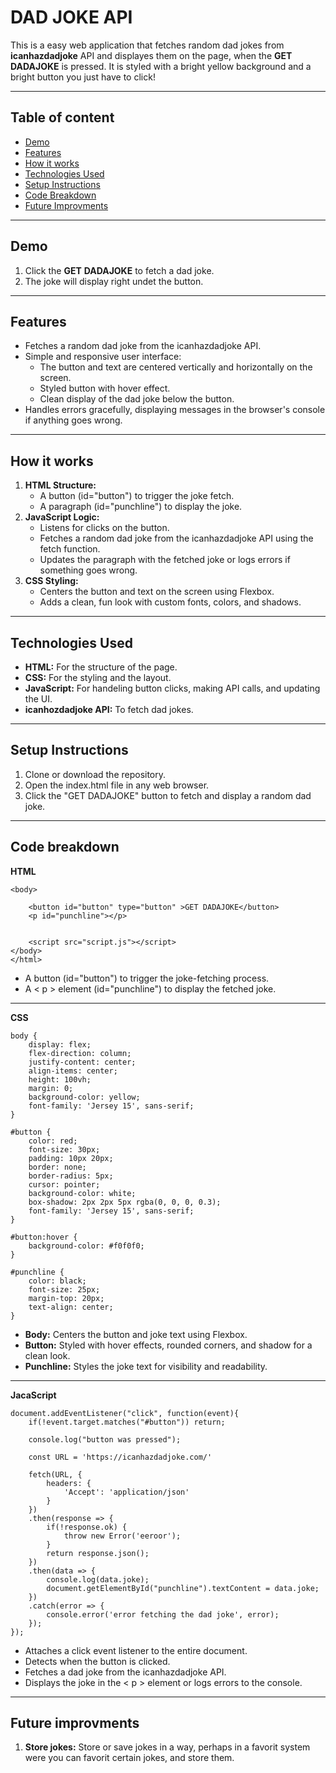 # DAD JOKE API

This is a easy web application that fetches random dad jokes from **icanhazdadjoke** API and displayes them on the page, when the **GET** **DADAJOKE** is pressed. It is styled with a bright yellow background and a bright button you just have to click!

***

## Table of content

- [Demo](#demo)
- [Features](#features)
- [How it works](#how-it-works)
- [Technologies Used](#technologies-used)
- [Setup Instructions](#setup-instructions)
- [Code Breakdown](#code-breakdown)
- [Future Improvments](#future-improvments)

***

## Demo

1) Click the **GET** **DADAJOKE** to fetch a dad joke.
2) The joke will display right undet the button.

***

## Features 

* Fetches a random dad joke from the icanhazdadjoke API.
* Simple and responsive user interface:
    * The button and text are centered vertically and horizontally on the screen.
    * Styled button with hover effect.
    * Clean display of the dad joke below the button.
* Handles errors gracefully, displaying messages in the browser's console if anything goes wrong.

***

## How it works

1) **HTML Structure:**
    * A button (id="button") to trigger the joke fetch.
    * A paragraph (id="punchline") to display the joke.
2) **JavaScript Logic:**
    * Listens for clicks on the button.
    * Fetches a random dad joke from the icanhazdadjoke API using the fetch function.
    * Updates the paragraph with the fetched joke or logs errors if something goes wrong.
3) **CSS Styling:**
    * Centers the button and text on the screen using Flexbox.
    * Adds a clean, fun look with custom fonts, colors, and shadows.

***

## Technologies Used

* **HTML:** For the structure of the page.
* **CSS:** For the styling and the layout.
* **JavaScript:** For handeling button clicks, making API calls, and updating the UI.
* **icanhozdadjoke API:** To fetch dad jokes. 

***

## Setup Instructions

1) Clone or download the repository.
2) Open the index.html file in any web browser.
3) Click the "GET DADAJOKE" button to fetch and display a random dad joke.

***

## Code breakdown 

**HTML**
```
<body>

    <button id="button" type="button" >GET DADAJOKE</button>
    <p id="punchline"></p>

    
    <script src="script.js"></script>
</body>
</html>
```


* A button (id="button") to trigger the joke-fetching process.
* A < p > element (id="punchline") to display the fetched joke.


***

**CSS**
```
body {
    display: flex;
    flex-direction: column; 
    justify-content: center; 
    align-items: center;
    height: 100vh; 
    margin: 0; 
    background-color: yellow;
    font-family: 'Jersey 15', sans-serif;
}

#button {
    color: red;
    font-size: 30px;
    padding: 10px 20px;
    border: none;
    border-radius: 5px;
    cursor: pointer;
    background-color: white; 
    box-shadow: 2px 2px 5px rgba(0, 0, 0, 0.3);
    font-family: 'Jersey 15', sans-serif; 
}

#button:hover {
    background-color: #f0f0f0; 
}

#punchline {
    color: black;
    font-size: 25px; 
    margin-top: 20px; 
    text-align: center;
}
```
* **Body:** Centers the button and joke text using Flexbox.
* **Button:** Styled with hover effects, rounded corners, and shadow for a clean look.
* **Punchline:** Styles the joke text for visibility and readability.

*** 
**JacaScript**
```
document.addEventListener("click", function(event){
    if(!event.target.matches("#button")) return;

    console.log("button was pressed");

    const URL = 'https://icanhazdadjoke.com/'

    fetch(URL, {
        headers: {
            'Accept': 'application/json'
        }
    })
    .then(response => {
        if(!response.ok) {
            throw new Error('eeroor');
        }
        return response.json();
    })
    .then(data => {
        console.log(data.joke);
        document.getElementById("punchline").textContent = data.joke;
    })
    .catch(error => {
        console.error('error fetching the dad joke', error);
    }); 
});

```
* Attaches a click event listener to the entire document.
* Detects when the button is clicked.
* Fetches a dad joke from the icanhazdadjoke API.
* Displays the joke in the < p > element or logs errors to the console.

***

## Future improvments 

1) **Store jokes:** Store or save jokes in a way, perhaps in a favorit system were you can favorit certain jokes, and store them.

